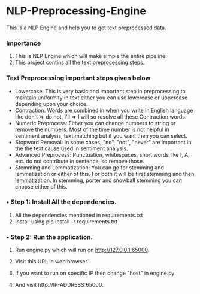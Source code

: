 # NLP-Preprocessing-Engine
This is a NLP Engine and help you to get text preprocessed data.


### Importance
1.  This is NLP Engine which will make simple the entire pipeline.
2.  This project contins all the text preprocessing steps.

### Text Preprocessing important steps given below
-	Lowercase: This is very basic and important step in preprocessing to maintain uniformity in text either you can use lowercase or uppercase depending upon your choice.
-	Contraction: Words are combined in when you write in English language like don't => do not, I'll => I will so resolve all these Contraction words.
-	Numeric Preprocess: Either you can change numbers to string or remove the numbers. Most of the time number is not helpful in sentiment analysis, text matching but if you want then you can select.
-	Stopword Removal: In some cases, "no", "not", "never" are important in the the text cause used in sentiment analysis.
-	Advanced Preprocess: Punctuation, whitespaces, short words like I, A, etc. do not contribute in sentence, so remove those.
-	Stemming and Lemmatization: You can go for stemming and lemmatization or either of this. For both it will be first stemming and then lemmatization. In stemming, porter and snowball stemming you can choose either of this.

### •   Step 1: Install All the dependencies.

1.  All the dependencies mentioned in requirements.txt
2.  Install using pip install -r requirements.txt

### •   Step 2: Run the application.

1.  Run engine.py which will run on http://127.0.0.1:65000.
2.  Visit this URL in web browser.

3.  If you want to run on specific IP then change "host" in engine.py
4.  And visit http://IP-ADDRESS:65000.
